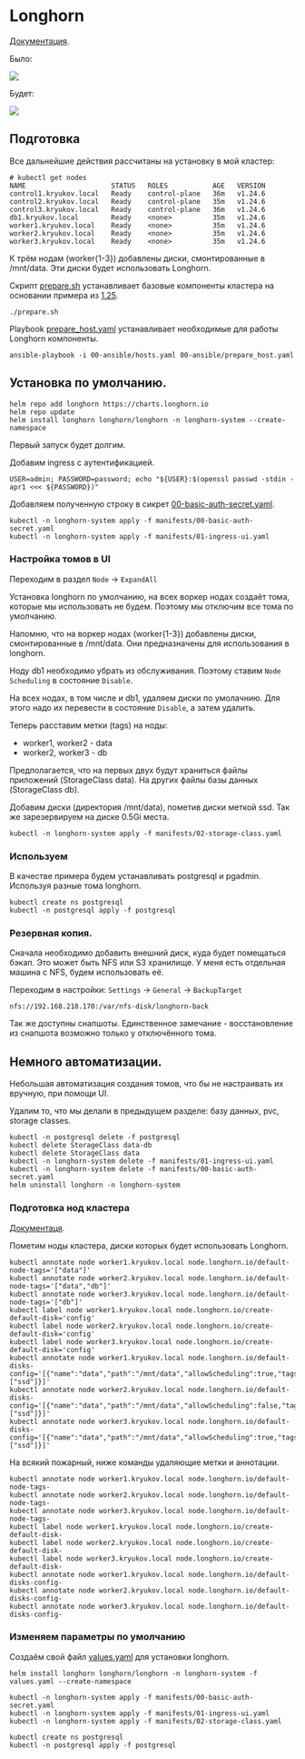 # Longhorn

[Документация](https://longhorn.io/).

Было:

![](images/old.jpg)

Будет:

![](images/new.jpg)

## Подготовка

Все дальнейшие действия рассчитаны на установку в мой кластер:

    # kubectl get nodes
    NAME                     STATUS   ROLES           AGE   VERSION
    control1.kryukov.local   Ready    control-plane   36m   v1.24.6
    control2.kryukov.local   Ready    control-plane   35m   v1.24.6
    control3.kryukov.local   Ready    control-plane   36m   v1.24.6
    db1.kryukov.local        Ready    <none>          35m   v1.24.6
    worker1.kryukov.local    Ready    <none>          35m   v1.24.6
    worker2.kryukov.local    Ready    <none>          35m   v1.24.6
    worker3.kryukov.local    Ready    <none>          35m   v1.24.6

К трём нодам (worker{1-3}) добавлены диски, смонтированные в /mnt/data. Эти
диски будет использовать Longhorn.

Скрипт [prepare.sh](prepare.sh) устанавливает базовые компоненты кластера на основании примера из [1.25](../1.25/).

```shell
./prepare.sh
```

Playbook [prepare_host.yaml](prepare_host.yaml) устанавливает необходимые для работы Longhorn компоненты.

```shell
ansible-playbook -i 00-ansible/hosts.yaml 00-ansible/prepare_host.yaml
```

## Установка по умолчанию.

```shell
helm repo add longhorn https://charts.longhorn.io
helm repo update
helm install longhorn longhorn/longhorn -n longhorn-system --create-namespace
```

Первый запуск будет долгим.

Добавим ingress с аутентификацией.

```shell
USER=admin; PASSWORD=password; echo "${USER}:$(openssl passwd -stdin -apr1 <<< ${PASSWORD})" 
```

Добавляем полученную строку в сикрет [00-basic-auth-secret.yaml](manifests/00-basic-auth-secret.yaml).

```shell
kubectl -n longhorn-system apply -f manifests/00-basic-auth-secret.yaml
kubectl -n longhorn-system apply -f manifests/01-ingress-ui.yaml
```

### Настройка томов в UI

Переходим в раздел `Node` -> `ExpandAll`

Установка longhorn по умолчанию, на всех воркер нодах создаёт тома, которые мы использовать не будем.
Поэтому мы отключим все тома по умолчанию.

Напомню, что на воркер нодах (worker{1-3}) добавлены диски, смонтированные в /mnt/data. Они предназначены для
использования в longhorn. 

Ноду db1 необходимо убрать из обслуживания. Поэтому ставим `Node Scheduling` в состояние `Disable`.

На всех нодах, в том числе и db1, удаляем диски по умолачнию. Для этого надо их перевести в состояние `Disable`, а
затем удалить.

Теперь расставим метки (tags) на ноды:
* worker1, worker2 - data
* worker2, worker3 - db

Предполагается, что на первых двух будут храниться файлы приложений (StorageClass data). На других файлы базы данных
(StorageClass db).

Добавим диски (директория /mnt/data), пометив диски меткой ssd. Так же зарезервируем на диске 0.5Gi места.

```shell
kubectl -n longhorn-system apply -f manifests/02-storage-class.yaml
```

### Используем

В качестве примера будем устанавливать postgresql и pgadmin. Используя разные тома longhorn. 

```shell
kubectl create ns postgresql
kubectl -n postgresql apply -f postgresql
```

### Резервная копия.

Сначала необходимо добавить внешний диск, куда будет помещаться бэкап. Это может быть NFS или S3 хранилище.
У меня есть отдельная машина с NFS, будем использовать её.

Переходим в настройки: `Settings` -> `General` -> `BackupTarget`

    nfs://192.168.218.170:/var/nfs-disk/longhorn-back

Так же доступны снапшоты. Единственное замечание - восстановление из снапшота возможно только у отключённого тома.

## Немного автоматизации.

Небольшая автоматизация создания томов, что бы не настраивать их вручную, при помощи UI. 

Удалим то, что мы делали в предыдущем разделе: базу данных, pvc, storage classes.

```shell
kubectl -n postgresql delete -f postgresql
kubectl delete StorageClass data-db
kubectl delete StorageClass data
kubectl -n longhorn-system delete -f manifests/01-ingress-ui.yaml
kubectl -n longhorn-system delete -f manifests/00-basic-auth-secret.yaml
helm uninstall longhorn -n longhorn-system 
```

### Подготовка нод кластера

[Документаця](https://longhorn.io/docs/1.3.2/advanced-resources/default-disk-and-node-config/).

Пометим ноды кластера, диски которых будет использовать Longhorn.

```shell
kubectl annotate node worker1.kryukov.local node.longhorn.io/default-node-tags='["data"]'
kubectl annotate node worker2.kryukov.local node.longhorn.io/default-node-tags='["data","db"]'
kubectl annotate node worker3.kryukov.local node.longhorn.io/default-node-tags='["db"]'
kubectl label node worker1.kryukov.local node.longhorn.io/create-default-disk='config'
kubectl label node worker2.kryukov.local node.longhorn.io/create-default-disk='config'
kubectl label node worker3.kryukov.local node.longhorn.io/create-default-disk='config'
kubectl annotate node worker1.kryukov.local node.longhorn.io/default-disks-config='[{"name":"data","path":"/mnt/data","allowScheduling":true,"tags":["ssd"]}]'
kubectl annotate node worker2.kryukov.local node.longhorn.io/default-disks-config='[{"name":"data","path":"/mnt/data","allowScheduling":false,"tags":["ssd"]}]'
kubectl annotate node worker3.kryukov.local node.longhorn.io/default-disks-config='[{"name":"data","path":"/mnt/data","allowScheduling":true,"tags":["ssd"]}]'
```

На всякий пожарный, ниже команды удаляющие метки и аннотации.

```shell
kubectl annotate node worker1.kryukov.local node.longhorn.io/default-node-tags-
kubectl annotate node worker2.kryukov.local node.longhorn.io/default-node-tags-
kubectl annotate node worker3.kryukov.local node.longhorn.io/default-node-tags-
kubectl label node worker1.kryukov.local node.longhorn.io/create-default-disk-
kubectl label node worker2.kryukov.local node.longhorn.io/create-default-disk-
kubectl label node worker3.kryukov.local node.longhorn.io/create-default-disk-
kubectl annotate node worker1.kryukov.local node.longhorn.io/default-disks-config-
kubectl annotate node worker2.kryukov.local node.longhorn.io/default-disks-config-
kubectl annotate node worker3.kryukov.local node.longhorn.io/default-disks-config-
```

### Изменяем параметры по умолчанию

Создаём свой файл [values.yaml](values.yaml) для установки longhorn.

```shell
helm install longhorn longhorn/longhorn -n longhorn-system -f values.yaml --create-namespace
```

```shell
kubectl -n longhorn-system apply -f manifests/00-basic-auth-secret.yaml
kubectl -n longhorn-system apply -f manifests/01-ingress-ui.yaml
kubectl -n longhorn-system apply -f manifests/02-storage-class.yaml
```

```shell
kubectl create ns postgresql
kubectl -n postgresql apply -f postgresql
```